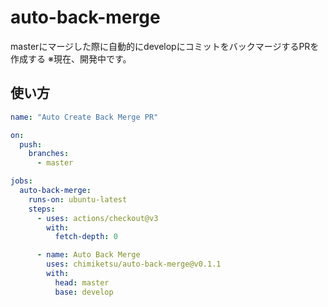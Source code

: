 # auto-back-merge
masterにマージした際に自動的にdevelopにコミットをバックマージするPRを作成する
※現在、開発中です。



## 使い方
```yaml
name: "Auto Create Back Merge PR"

on:
  push:
    branches:
      - master

jobs:
  auto-back-merge:
    runs-on: ubuntu-latest
    steps:
      - uses: actions/checkout@v3
        with:
          fetch-depth: 0

      - name: Auto Back Merge
        uses: chimiketsu/auto-back-merge@v0.1.1
        with:
          head: master
          base: develop
```
